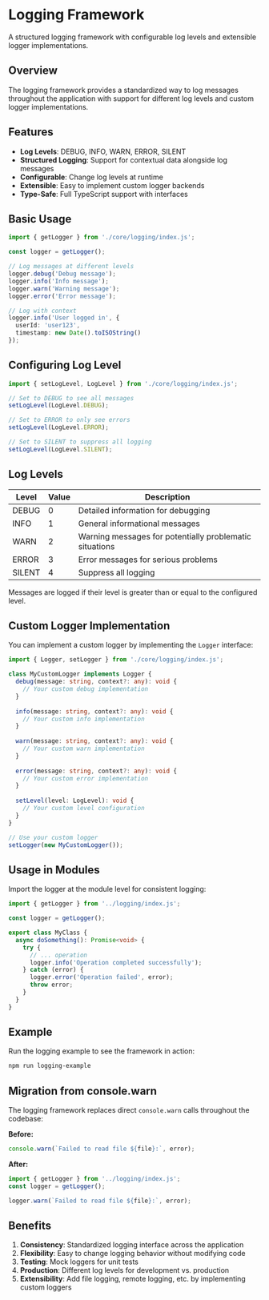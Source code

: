 # Logging Framework

A structured logging framework with configurable log levels and extensible logger implementations.

## Overview

The logging framework provides a standardized way to log messages throughout the application with support for different log levels and custom logger implementations.

## Features

- **Log Levels**: DEBUG, INFO, WARN, ERROR, SILENT
- **Structured Logging**: Support for contextual data alongside log messages
- **Configurable**: Change log levels at runtime
- **Extensible**: Easy to implement custom logger backends
- **Type-Safe**: Full TypeScript support with interfaces

## Basic Usage

```typescript
import { getLogger } from './core/logging/index.js';

const logger = getLogger();

// Log messages at different levels
logger.debug('Debug message');
logger.info('Info message');
logger.warn('Warning message');
logger.error('Error message');

// Log with context
logger.info('User logged in', { 
  userId: 'user123', 
  timestamp: new Date().toISOString() 
});
```

## Configuring Log Level

```typescript
import { setLogLevel, LogLevel } from './core/logging/index.js';

// Set to DEBUG to see all messages
setLogLevel(LogLevel.DEBUG);

// Set to ERROR to only see errors
setLogLevel(LogLevel.ERROR);

// Set to SILENT to suppress all logging
setLogLevel(LogLevel.SILENT);
```

## Log Levels

| Level | Value | Description |
|-------|-------|-------------|
| DEBUG | 0 | Detailed information for debugging |
| INFO  | 1 | General informational messages |
| WARN  | 2 | Warning messages for potentially problematic situations |
| ERROR | 3 | Error messages for serious problems |
| SILENT| 4 | Suppress all logging |

Messages are logged if their level is greater than or equal to the configured level.

## Custom Logger Implementation

You can implement a custom logger by implementing the `Logger` interface:

```typescript
import { Logger, setLogger } from './core/logging/index.js';

class MyCustomLogger implements Logger {
  debug(message: string, context?: any): void {
    // Your custom debug implementation
  }
  
  info(message: string, context?: any): void {
    // Your custom info implementation
  }
  
  warn(message: string, context?: any): void {
    // Your custom warn implementation
  }
  
  error(message: string, context?: any): void {
    // Your custom error implementation
  }
  
  setLevel(level: LogLevel): void {
    // Your custom level configuration
  }
}

// Use your custom logger
setLogger(new MyCustomLogger());
```

## Usage in Modules

Import the logger at the module level for consistent logging:

```typescript
import { getLogger } from '../logging/index.js';

const logger = getLogger();

export class MyClass {
  async doSomething(): Promise<void> {
    try {
      // ... operation
      logger.info('Operation completed successfully');
    } catch (error) {
      logger.error('Operation failed', error);
      throw error;
    }
  }
}
```

## Example

Run the logging example to see the framework in action:

```bash
npm run logging-example
```

## Migration from console.warn

The logging framework replaces direct `console.warn` calls throughout the codebase:

**Before:**
```typescript
console.warn(`Failed to read file ${file}:`, error);
```

**After:**
```typescript
import { getLogger } from '../logging/index.js';
const logger = getLogger();

logger.warn(`Failed to read file ${file}:`, error);
```

## Benefits

1. **Consistency**: Standardized logging interface across the application
2. **Flexibility**: Easy to change logging behavior without modifying code
3. **Testing**: Mock loggers for unit tests
4. **Production**: Different log levels for development vs. production
5. **Extensibility**: Add file logging, remote logging, etc. by implementing custom loggers
